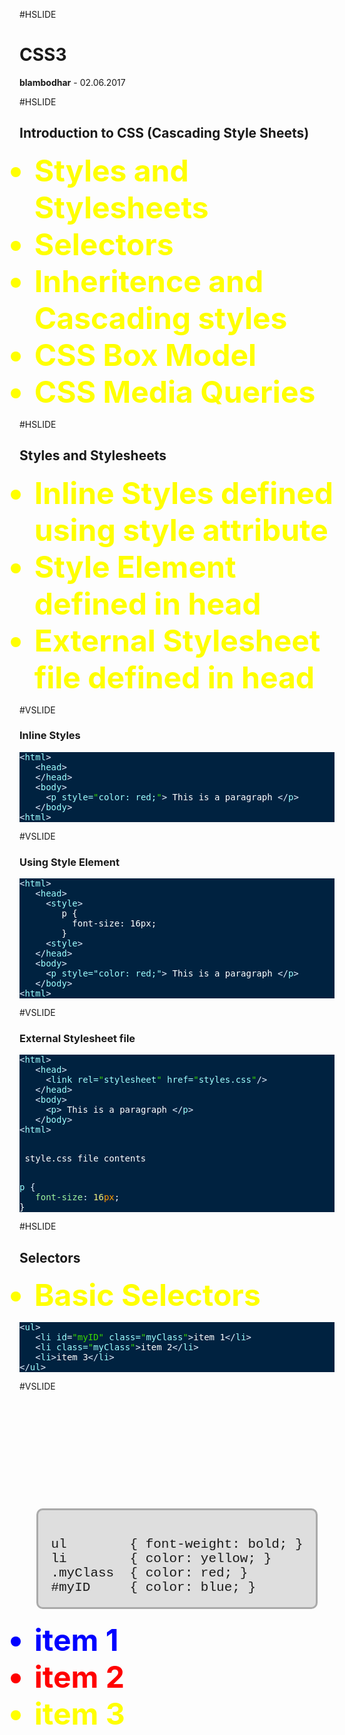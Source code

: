#HSLIDE

# CSS3
<span class="primary"><strong>blambodhar</strong></span> - 02.06.2017

#HSLIDE

## Introduction to CSS (Cascading Style Sheets)
- Styles and Stylesheets <!-- .element: class="fragment" -->
- Selectors <!-- .element: class="fragment" -->
- Inheritence and Cascading styles <!-- .element: class="fragment" -->
- CSS Box Model <!-- .element: class="fragment" -->
- CSS Media Queries <!-- .element: class="fragment" -->

#HSLIDE

## Styles and Stylesheets
- Inline Styles defined using style attribute <!-- .element: class="fragment" -->
- Style Element defined in head <!-- .element: class="fragment" -->
- External Stylesheet file defined in head <!-- .element: class="fragment" -->

#VSLIDE
### Inline Styles
<pre style="background:#002240;color:#fff"><span style="color:#9effff"><span style="color:#e1efff">&lt;</span><span style="color:#9effff">html</span><span style="color:#e1efff">></span></span>
   <span style="color:#9effff"><span style="color:#e1efff">&lt;</span><span style="color:#9effff">head</span><span style="color:#e1efff">></span></span>
   <span style="color:#9effff"><span style="color:#e1efff">&lt;/</span><span style="color:#9effff">head</span><span style="color:#e1efff">></span></span>
   <span style="color:#9effff"><span style="color:#e1efff">&lt;</span><span style="color:#9effff">body</span><span style="color:#e1efff">></span></span>
     <span style="color:#9effff"><span style="color:#e1efff">&lt;</span><span style="color:#9effff">p</span> <span style="color:#9effff">style</span>=<span style="color:#3ad900">"</span>color: red;<span style="color:#3ad900">"</span><span style="color:#e1efff">></span></span> This is a paragraph <span style="color:#9effff"><span style="color:#e1efff">&lt;/</span><span style="color:#9effff">p</span><span style="color:#e1efff">></span></span>
   <span style="color:#9effff"><span style="color:#e1efff">&lt;/</span><span style="color:#9effff">body</span><span style="color:#e1efff">></span></span>
<span style="color:#9effff"><span style="color:#e1efff">&lt;</span><span style="color:#9effff">html</span><span style="color:#e1efff">></span></span>
</pre>

#VSLIDE

### Using Style Element
<pre style="background:#002240;color:#fff"><span style="color:#9effff"><span style="color:#e1efff">&lt;</span><span style="color:#9effff">html</span><span style="color:#e1efff">></span></span>
   <span style="color:#9effff"><span style="color:#e1efff">&lt;</span><span style="color:#9effff">head</span><span style="color:#e1efff">></span></span>
     <span style="color:#9effff"><span style="color:#e1efff">&lt;</span><span style="color:#9effff">style</span><span style="color:#e1efff">></span></span>
        p {
          font-size: 16px;
        }
     <span style="color:#9effff"><span style="color:#e1efff">&lt;</span><span style="color:#9effff">style</span><span style="color:#e1efff">></span></span>
   <span style="color:#9effff"><span style="color:#e1efff">&lt;/</span><span style="color:#9effff">head</span><span style="color:#e1efff">></span></span>
   <span style="color:#9effff"><span style="color:#e1efff">&lt;</span><span style="color:#9effff">body</span><span style="color:#e1efff">></span></span>
     <span style="color:#9effff"><span style="color:#e1efff">&lt;</span><span style="color:#9effff">p</span> style="color: red;"<span style="color:#e1efff">></span></span> This is a paragraph <span style="color:#9effff"><span style="color:#e1efff">&lt;/</span><span style="color:#9effff">p</span><span style="color:#e1efff">></span></span>
   <span style="color:#9effff"><span style="color:#e1efff">&lt;/</span><span style="color:#9effff">body</span><span style="color:#e1efff">></span></span>
<span style="color:#9effff"><span style="color:#e1efff">&lt;</span><span style="color:#9effff">html</span><span style="color:#e1efff">></span></span>
</pre>

#VSLIDE

### External Stylesheet file
<pre style="background:#002240;color:#fff"><span style="color:#9effff"><span style="color:#e1efff">&lt;</span><span style="color:#9effff">html</span><span style="color:#e1efff">></span></span>
   <span style="color:#9effff"><span style="color:#e1efff">&lt;</span><span style="color:#9effff">head</span><span style="color:#e1efff">></span></span>
     <span style="color:#9effff"><span style="color:#e1efff">&lt;</span><span style="color:#9effff">link</span> <span style="color:#9effff">rel</span>=<span style="color:#3ad900">"</span>stylesheet<span style="color:#3ad900">"</span> <span style="color:#9effff">href</span>=<span style="color:#3ad900">"</span>styles.css<span style="color:#3ad900">"</span><span style="color:#e1efff">/></span></span>
   <span style="color:#9effff"><span style="color:#e1efff">&lt;/</span><span style="color:#9effff">head</span><span style="color:#e1efff">></span></span>
   <span style="color:#9effff"><span style="color:#e1efff">&lt;</span><span style="color:#9effff">body</span><span style="color:#e1efff">></span></span>
     <span style="color:#9effff"><span style="color:#e1efff">&lt;</span><span style="color:#9effff">p</span><span style="color:#e1efff">></span></span> This is a paragraph <span style="color:#9effff"><span style="color:#e1efff">&lt;/</span><span style="color:#9effff">p</span><span style="color:#e1efff">></span></span>
   <span style="color:#9effff"><span style="color:#e1efff">&lt;/</span><span style="color:#9effff">body</span><span style="color:#e1efff">></span></span>
<span style="color:#9effff"><span style="color:#e1efff">&lt;</span><span style="color:#9effff">html</span><span style="color:#e1efff">></span></span>

<p> style.css file contents </p>
<span style="color:#9effff">p</span> <span style="color:#e1efff">{</span>
   <span style="color:#9df39f">font-size</span><span style="color:#e1efff">:</span> <span style="color:#edf080">16<span style="color:#ff9d00">px</span></span><span style="color:#e1efff">;</span>
}
</pre>

#HSLIDE
## Selectors
- Basic Selectors
<pre style="background:#002240;color:#fff"><span style="color:#9effff"><span style="color:#e1efff">&lt;</span><span style="color:#9effff">ul</span><span style="color:#e1efff">></span></span>
   <span style="color:#9effff"><span style="color:#e1efff">&lt;</span><span style="color:#9effff">li</span> <span style="color:#9effff">id</span><span style="color:#e1efff">=</span><span style="color:#3ad900">"</span><span style="color:#3ad900">myID</span><span style="color:#3ad900">"</span> <span style="color:#9effff">class</span>=<span style="color:#3ad900">"</span>myClass<span style="color:#3ad900">"</span><span style="color:#e1efff">></span></span>item 1<span style="color:#9effff"><span style="color:#e1efff">&lt;/</span><span style="color:#9effff">li</span><span style="color:#e1efff">></span></span>
   <span style="color:#9effff"><span style="color:#e1efff">&lt;</span><span style="color:#9effff">li</span> <span style="color:#9effff">class</span>=<span style="color:#3ad900">"</span>myClass<span style="color:#3ad900">"</span><span style="color:#e1efff">></span></span>item 2<span style="color:#9effff"><span style="color:#e1efff">&lt;/</span><span style="color:#9effff">li</span><span style="color:#e1efff">></span></span>
   <span style="color:#9effff"><span style="color:#e1efff">&lt;</span><span style="color:#9effff">li</span><span style="color:#e1efff">></span></span>item 3<span style="color:#9effff"><span style="color:#e1efff">&lt;/</span><span style="color:#9effff">li</span><span style="color:#e1efff">></span></span>
<span style="color:#9effff"><span style="color:#e1efff">&lt;/</span><span style="color:#9effff">ul</span><span style="color:#e1efff">></span></span> 
</pre>

#VSLIDE
<style>
style {display: block;}
[contenteditable] {-webkit-user-modify: read-write-plaintext-only;}
style:first-of-type {visibility:hidden;}
style:last-of-type {padding: 20px; font-size: 1.5em; white-space: pre; font-family: monospace; white-space:pre; border-radius: 10px; border: 3px solid #aaa; background-color:#dedede; margin: 20px auto; width: 80%; font-family:"Courier New", Courier, monospace;}
ol {font-family:Verdana, Geneva, sans-serif; font-size:1.2em}
li {color: black;}

ol {font-family:Verdana, Geneva, sans-serif; font-size:1.2em}
li {color: black; font-size: 48px;}
li li {color: green;}
</style>
<style contenteditable>
ul        { font-weight: bold; }
li        { color: yellow; }
.myClass  { color: red; }
#myID     { color: blue; }
</style>
<ul>
 <li id="myID" class="myClass">item 1</li>
 <li class="myClass">item 2</li>
 <li>item 3</li>
</ul> 

